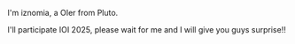 I'm iznomia, a OIer from Pluto.

I'll participate IOI 2025, please wait for me and I will give you guys surprise!!
